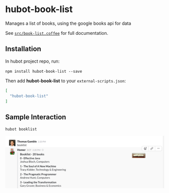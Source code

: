 # hubot-book-list


Manages a list of books, using the google books api for data

See [`src/book-list.coffee`](src/book-list.coffee) for full documentation.

## Installation

In hubot project repo, run:

`npm install hubot-book-list --save`

Then add **hubot-book-list** to your `external-scripts.json`:

```json
[
  "hubot-book-list"
]
```

## Sample Interaction

```
hubot booklist
```

![Example Image](./example.png)
